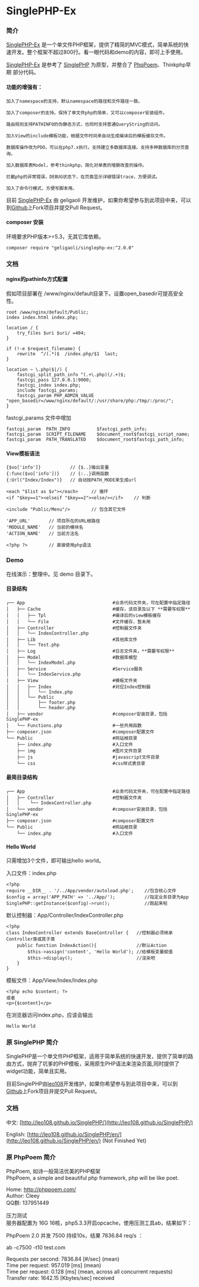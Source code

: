 # SinglePHP-Ex


### 简介

[SinglePHP-Ex](https://github.com/geligaoli/SinglePHP-Ex) 是一个单文件PHP框架，提供了精简的MVC模式，简单系统的快速开发。整个框架不超过800行。看一眼代码和demo的内容，即可上手使用。

[SinglePHP-Ex](https://github.com/geligaoli/SinglePHP-Ex) 是参考了 [SinglePHP](https://github.com/leo108/SinglePHP) 为原型，并整合了 [PhpPoem](https://github.com/cleey/phppoem)、Thinkphp早期 部分代码。

#### 功能的增强有：

    加入了namespace的支持，默认namespace的路径和文件路径一致。
    
    加入了composer的支持。保持了单文件php的简单，又可以composer安装组件。
    
    路由规则支持PATHINFO的伪静态方式，也同时支持普通QueryString的访问。

    加入View的include模板功能，根据文件时间来自动生成编译后的模板缓存文件。
    
    数据库操作改为PDO，可以在php7.x执行。支持建立多数据库连接。支持多种数据库的分页查询。
    
    加入数据库表Model，参考thinkphp，简化对单表的增删改查的操作。
    
    拦截php的异常错误，DEBUG状态下，在页面显示详细错误trace，方便调试。
    
    加入了命令行模式，方便写脚本用。


目前 [SinglePHP-Ex](https://github.com/geligaoli/SinglePHP-Ex) 由 geligaoli 开发维护，如果你希望参与到此项目中来，可以到[Github](https://github.com/geligaoli/SinglePHP-Ex)上Fork项目并提交Pull Request。

#### composer 安装

环境要求PHP版本>=5.3，无其它库依赖。

    composer require "geligaoli/singlephp-ex:^2.0.0"

### 文档

#### nginx的pathinfo方式配置

假如项目部署在 /www/nginx/default目录下。设置open_basedir可提高安全性。

    root /www/nginx/default/Public;
    index index.html index.php;

    location / {
        try_files $uri $uri/ =404;
    }

    if (!-e $request_filename) {
        rewrite  ^/(.*)$  /index.php/$1  last;
    }

    location ~ \.php($|/) {
        fastcgi_split_path_info ^(.+\.php)(/.+)$;
        fastcgi_pass 127.0.0.1:9000;
        fastcgi_index index.php;
        include fastcgi_params;
        fastcgi_param PHP_ADMIN_VALUE "open_basedir=/www/nginx/default/:/usr/share/php:/tmp/:/proc/";
    }

fastcgi_params 文件中增加

    fastcgi_param  PATH_INFO          $fastcgi_path_info;
    fastcgi_param  SCRIPT_FILENAME    $document_root$fastcgi_script_name;
    fastcgi_param  PATH_TRANSLATED    $document_root$fastcgi_path_info;


#### View模板语法

    {$vo['info']}           // {$..}输出变量
    {:func($vo['info'])}    // {:..}调用函数
    {:Url("Index/Index")}   // 自动按PATH_MODE来生成url
                    
    <each "$list as $v"></each>     // 循环
    <if "$key==1"><elseif "$key==2"><else/></if>    // 判断
    
    <include "Public/Menu"/>        // 包含其它文件
    
    'APP_URL'       // 项目所在的URL根路径
    'MODULE_NAME'   // 当前的模块名
    'ACTION_NAME'   // 当前方法名
    
    <?php ?>        // 直接使用php语法

### Demo

在线演示：整理中。见 demo 目录下。

#### 目录结构

    ┌── App                                 #业务代码文件夹，可在配置中指定路径
    │   ├── Cache                           #缓存，该目录及以下 **需要写权限**
    │   │   ├── Tpl                         #编译后的view模板缓存
    │   │   └── File                        #文件缓存，暂未用
    │   ├── Controller                      #控制器文件夹
    │   │   └── IndexController.php
    │   ├── Lib                             #其他库文件
    │   │   └── Test.php
    │   ├── Log                             #日志文件夹，**需要写权限**
    │   ├── Model                           #数据库模型
    │   │   └── IndexModel.php
    │   ├── Service                         #Service服务
    │   │   └── IndexService.php
    │   ├── View                            #模板文件夹
    │   │   ├── Index                       #对应Index控制器
    │   │   │   └── Index.php
    │   │   └── Public
    │   │       ├── footer.php
    │   │       └── header.php
    │   ├── vendor                          #composer安装目录，包括SinglePHP-ex
    │   └── Functions.php                   #一些共用函数
    ├── composer.json                       #composer配置文件
    └── Public                              #网站根目录
        ├── index.php                       #入口文件
        ├── img                             #图片文件目录
        ├── js                              #javascript文件目录
        └── css                             #css样式表目录

#### 最简目录结构

    ┌── App                                 #业务代码文件夹，可在配置中指定路径
    │   ├── Controller                      #控制器文件夹
    │   │    └── IndexController.php
    │   └── vendor                          #composer安装目录，包括SinglePHP-ex
    ├── composer.json                       #composer配置文件
    └── Public                              #网站根目录
        └── index.php                       #入口文件
        
#### Hello World

只需增加3个文件，即可输出hello world。

入口文件：index.php

    <?php
    require __DIR__ . '/../App/vendor/autoload.php';    //包含核心文件
    $config = array('APP_PATH' => '../App/');           //指定业务目录为App
    SinglePHP::getInstance($config)->run();             //跑起来啦
    

默认控制器：App/Controller/IndexController.php

    <?php
    class IndexController extends BaseController {   //控制器必须继承Controller类或其子类
        public function IndexAction(){               //默认Action
            $this->assign('content', 'Hello World'); //给模板变量赋值
            $this->display();                        //渲染吧
        }
    }
    
模板文件：App/View/Index/Index.php

    <?php echo $content; ?>
    或者
    <p>{$content}</p>
    
在浏览器访问index.php，应该会输出

    Hello World
    
    
    
### 原 SinglePHP 简介

SinglePHP是一个单文件PHP框架，适用于简单系统的快速开发，提供了简单的路由方式，抛弃了坑爹的PHP模板，采用原生PHP语法来渲染页面,同时提供了widget功能，简单且实用。

目前SinglePHP由[leo108](http://leo108.com)开发维护，如果你希望参与到此项目中来，可以到[Github](https://github.com/leo108/SinglePHP)上Fork项目并提交Pull Request。

### 文档

中文: [http://leo108.github.io/SinglePHP/](http://leo108.github.io/SinglePHP/)

English: [http://leo108.github.io/SinglePHP/en/](http://leo108.github.io/SinglePHP/en/) (Not Finished Yet)


### 原 PhpPoem 简介

PhpPoem, 如诗一般简洁优美的PHP框架       
PhpPoem, a simple and beautiful php framework, php will be like poet.


Home: http://phppoem.com/  
Author: Cleey  
QQ群: 137951449


压力测试    
服务器配置为 16G 16核，php5.3.3开启opcache，使用压测工具ab，结果如下：   
   
PhpPoem 2.0 并发 7500 持续10s，结果  7836.84 req/s ：   
   
ab -c7500 -t10 test.com   
   
Requests per second:    7836.84 [#/sec] (mean)   
Time per request:       957.019 [ms] (mean)   
Time per request:       0.128 [ms] (mean, across all concurrent requests)   
Transfer rate:          1642.15 [Kbytes/sec] received   
